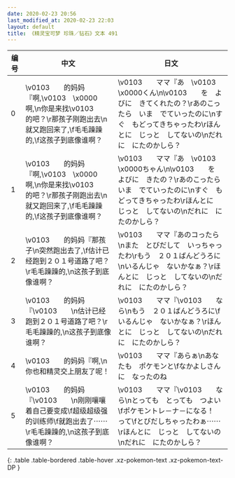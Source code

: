 ```yaml
---
date: 2020-02-23 20:56
last_modified_at: 2020-02-23 22:03
layout: default
title: 《精灵宝可梦 珍珠／钻石》文本 491
---
```

| 编号 | 中文 | 日文 |
| ---- | ---- | ---- |
| 0 | \v0103　　的妈妈『啊,\v0103　\x0000啊,\n你是来找\v0103　　的吧？\r那孩子刚跑出去\n就又跑回来了,\f毛毛躁躁的,\f这孩子到底像谁啊？ | \v0103　　ママ『あ　\v0103　\x0000くん\n\v0103　　を　よびに　きてくれたの？\rあのこったら　いま　でていったのに\nすぐ　もどってきちゃったわ\rほんとに　じっと　してないの\nだれに　にたのかしら？ |
| 1 | \v0103　　的妈妈『啊,\v0103　\x0000啊,\n你是来找\v0103　　的吧？\r那孩子刚跑出去\n就又跑回来了,\f毛毛躁躁的,\f这孩子到底像谁啊？ | \v0103　　ママ『あ　\v0103　\x0000ちゃん\n\v0103　　を　よびに　きたの？\rあのこったら　いま　でていったのに\nすぐ　もどってきちゃったわ\rほんとに　じっと　してないの\nだれに　にたのかしら？ |
| 2 | \v0103　　的妈妈『那孩子\n突然跑出去了,\f估计已经跑到２０１号道路了吧？\r毛毛躁躁的,\n这孩子到底像谁啊？ | \v0103　　ママ『あのコったら\nまた　とびだして　いっちゃったわ\rもう　２０１ばんどうろに\nいるんじゃ　ないかなぁ？\rほんとに　じっと　してないの\nだれに　にたのかしら？ |
| 3 | \v0103　　的妈妈『\v0103　　\n估计已经跑到２０１号道路了吧？\r毛毛躁躁的,\n这孩子到底像谁啊？ | \v0103　　ママ『\v0103　　なら\nもう　２０１ばんどうろに\fいるんじゃ　ないかなぁ？\rほんとに　じっと　してないの\nだれに　にたのかしら？ |
| 4 | \v0103　　的妈妈『啊,\n你也和精灵交上朋友了呢！ | \v0103　　ママ『あらぁ\nあなたも　ポケモンと\fなかよしさんに　なったのね |
| 5 | \v0103　　的妈妈『\v0103　　\n刚刚嚷嚷着自己要变成\f超级超级强的训练师\f就跑出去了⋯⋯\r毛毛躁躁的,\n这孩子到底像谁啊？ | \v0103　　ママ『\v0103　　なら\nとっても　とっても　つよい\fポケモントレ－ナ－になる！　って\fとびだしちゃったわぁ⋯⋯\rほんとに　じっと　してないの\nだれに　にたのかしら？ |
{: .table .table-bordered .table-hover .xz-pokemon-text .xz-pokemon-text-DP }